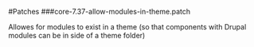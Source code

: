#Patches
###core-7.37-allow-modules-in-theme.patch

Allowes for modules to exist in a theme (so that components with Drupal modules can be in side of a theme folder)